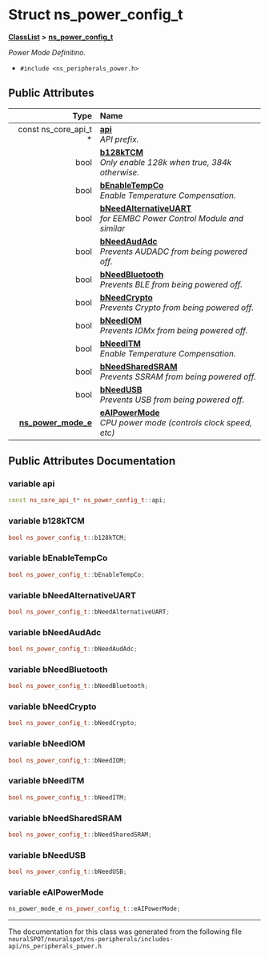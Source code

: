 

# Struct ns\_power\_config\_t



[**ClassList**](annotated.md) **>** [**ns\_power\_config\_t**](structns__power__config__t.md)



_Power Mode Definitino._ 

* `#include <ns_peripherals_power.h>`





















## Public Attributes

| Type | Name |
| ---: | :--- |
|  const ns\_core\_api\_t \* | [**api**](#variable-api)  <br>_API prefix._  |
|  bool | [**b128kTCM**](#variable-b128ktcm)  <br>_Only enable 128k when true, 384k otherwise._  |
|  bool | [**bEnableTempCo**](#variable-benabletempco)  <br>_Enable Temperature Compensation._  |
|  bool | [**bNeedAlternativeUART**](#variable-bneedalternativeuart)  <br>_for EEMBC Power Control Module and similar_  |
|  bool | [**bNeedAudAdc**](#variable-bneedaudadc)  <br>_Prevents AUDADC from being powered off._  |
|  bool | [**bNeedBluetooth**](#variable-bneedbluetooth)  <br>_Prevents BLE from being powered off._  |
|  bool | [**bNeedCrypto**](#variable-bneedcrypto)  <br>_Prevents Crypto from being powered off._  |
|  bool | [**bNeedIOM**](#variable-bneediom)  <br>_Prevents IOMx from being powered off._  |
|  bool | [**bNeedITM**](#variable-bneeditm)  <br>_Enable Temperature Compensation._  |
|  bool | [**bNeedSharedSRAM**](#variable-bneedsharedsram)  <br>_Prevents SSRAM from being powered off._  |
|  bool | [**bNeedUSB**](#variable-bneedusb)  <br>_Prevents USB from being powered off._  |
|  [**ns\_power\_mode\_e**](ns__peripherals__power_8h.md#enum-ns_power_mode_e) | [**eAIPowerMode**](#variable-eaipowermode)  <br>_CPU power mode (controls clock speed, etc)_  |












































## Public Attributes Documentation




### variable api 

```C++
const ns_core_api_t* ns_power_config_t::api;
```






### variable b128kTCM 

```C++
bool ns_power_config_t::b128kTCM;
```






### variable bEnableTempCo 

```C++
bool ns_power_config_t::bEnableTempCo;
```






### variable bNeedAlternativeUART 

```C++
bool ns_power_config_t::bNeedAlternativeUART;
```






### variable bNeedAudAdc 

```C++
bool ns_power_config_t::bNeedAudAdc;
```






### variable bNeedBluetooth 

```C++
bool ns_power_config_t::bNeedBluetooth;
```






### variable bNeedCrypto 

```C++
bool ns_power_config_t::bNeedCrypto;
```






### variable bNeedIOM 

```C++
bool ns_power_config_t::bNeedIOM;
```






### variable bNeedITM 

```C++
bool ns_power_config_t::bNeedITM;
```






### variable bNeedSharedSRAM 

```C++
bool ns_power_config_t::bNeedSharedSRAM;
```






### variable bNeedUSB 

```C++
bool ns_power_config_t::bNeedUSB;
```






### variable eAIPowerMode 

```C++
ns_power_mode_e ns_power_config_t::eAIPowerMode;
```




------------------------------
The documentation for this class was generated from the following file `neuralSPOT/neuralspot/ns-peripherals/includes-api/ns_peripherals_power.h`

